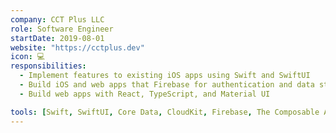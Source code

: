 ```yaml
---
company: CCT Plus LLC
role: Software Engineer
startDate: 2019-08-01
website: "https://cctplus.dev"
icon: 💻
responsibilities:
  - Implement features to existing iOS apps using Swift and SwiftUI
  - Build iOS and web apps that Firebase for authentication and data storage
  - Build web apps with React, TypeScript, and Material UI

tools: [Swift, SwiftUI, Core Data, CloudKit, Firebase, The Composable Architecture, React, TypeScript, Material UI, AWS]
---
```

